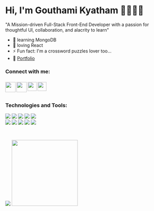 # Hi, I'm Gouthami Kyatham 👋👨🏻‍💻 
"A Mission-driven Full-Stack Front-End Developer with a passion for thoughtful UI, collaboration, and alacrity to learn"
<br>

- 🧠 learning MongoDB
- 💜 loving React
- ⚡ Fun fact: I'm a crossword puzzles lover too...
-  🏡 [Portfolio][Portfolio] 

<h3>Connect with me:<h3>
<p>
   <a href="https://twitter.com/GouthamiKyatham">
    <img align="left" src="https://image.flaticon.com/icons/svg/733/733579.svg" width="32px"  />
  </a>
  <a href="mailto:gouthamikyatham4@gmail.com">
    <img align="left" src="https://image.flaticon.com/icons/svg/732/732200.svg" width="32px"  />
  </a>
  <a href="https://www.linkedin.com/in/gouthami-kyatham-80b043119/">
    <img align="left" src="https://image.flaticon.com/icons/svg/174/174857.svg" width="28px" />
  </a>
  <a href="https://www.hackerrank.com/gouthamikyatham4?hr_r=1">
    <img align="left" src="https://brandfolder.com/hackerrank/logo/hackerrank-primary-logo.png" width="28px"  />
  </a>
</p>
<br/>
<br/>

<h3> Technologies and Tools: </h3>
<p>
  <img src="https://img.shields.io/badge/html5%20-%23E34F26.svg?&style=for-the-badge&logo=html5&logoColor=white"/>
  <img src="https://img.shields.io/badge/css3%20-%231572B6.svg?&style=for-the-badge&logo=css3&logoColor=white"/>
  <img src="https://img.shields.io/badge/javascript%20-%23323330.svg?&style=for-the-badge&logo=javascript&logoColor=%23F7DF1E"/>
  <img src="https://img.shields.io/badge/bootstrap%20-%23563D7C.svg?&style=for-the-badge&logo=bootstrap&logoColor=white"/>
  <img src="https://img.shields.io/badge/react%20-%2320232a.svg?&style=for-the-badge&logo=react&logoColor=%2361DAFB"/>
  <br/>
  <img src="https://img.shields.io/badge/redux%20-%23593d88.svg?&style=for-the-badge&logo=redux&logoColor=white"/>
  <img src="https://img.shields.io/badge/material%20ui%20-%230081CB.svg?&style=for-the-badge&logo=material-ui&logoColor=white"/>
  <img src="https://img.shields.io/badge/GIT%20-%23cb3a37.svg?&style=for-the-badge&logo=git&logoColor=white"/>
  <img src="https://img.shields.io/badge/node%20-%23E34F26.svg?&style=for-the-badge&logo=javascript&logoColor=white"/>
  <img src="https://img.shields.io/badge/express%20-%23E34F26.svg?&style=for-the-badge&logo=javascript&logoColor=white"/>
  
</p>
<br>
<p align='left'>
  <img src="https://github-readme-stats.vercel.app/api/top-langs/?username=gouthamikr&theme=tokyonight"/>

<img src="https://github-readme-stats.vercel.app/api?username=gouthamikr&show_icons=true&theme=radical" height="207px" />
</P>


[Portfolio]: https://gouthamikr.github.io
